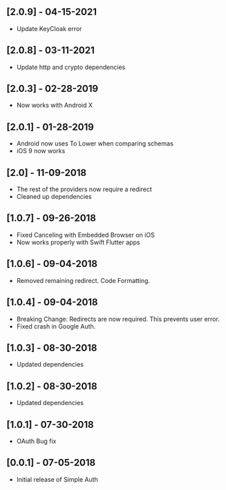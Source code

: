 ## [2.0.9] - 04-15-2021
* Update KeyCloak error
## [2.0.8] - 03-11-2021
* Update http and crypto dependencies 
## [2.0.3] - 02-28-2019
* Now works with Android X

## [2.0.1] - 01-28-2019
* Android now uses To Lower when comparing schemas
* iOS 9 now works

## [2.0] - 11-09-2018
* The rest of the providers now require a redirect
* Cleaned up dependencies

## [1.0.7] - 09-26-2018
* Fixed Canceling with Embedded Browser on iOS
* Now works properly with Swift Flutter apps

## [1.0.6] - 09-04-2018
* Removed remaining redirect. Code Formatting.

## [1.0.4] - 09-04-2018
* Breaking Change: Redirects are now required. This prevents user error. 
* Fixed crash in Google Auth.

## [1.0.3] - 08-30-2018
* Updated dependencies

## [1.0.2] - 08-30-2018
* Updated dependencies

## [1.0.1] - 07-30-2018
* OAuth Bug fix

## [0.0.1] - 07-05-2018

* Initial release of Simple Auth
